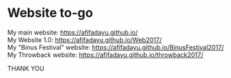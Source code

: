 # Website to-go

My main website: https://afifadayu.github.io/  
My Website 1.0: https://afifadayu.github.io/Web2017/  
My "Binus Festival" website: https://afifadayu.github.io/BinusFestival2017/  
My Throwback website: https://afifadayu.github.io/throwback2017/ 

THANK YOU 